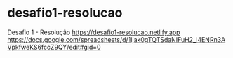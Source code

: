 # desafio1-resolucao
Desafio 1 - Resolução
https://desafio1-resolucao.netlify.app
https://docs.google.com/spreadsheets/d/1Ijak0gTQTSdaNIFuH2_l4ENRn3AVpkfweKS6fccZ9QY/edit#gid=0
